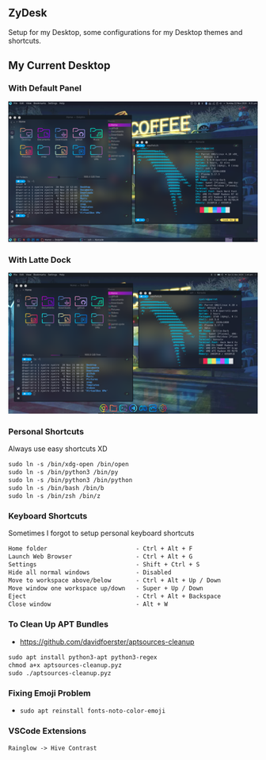 ## ZyDesk
Setup for my Desktop, some configurations for my Desktop themes and shortcuts.  

## My Current Desktop

### With Default Panel
<p align="center">
  <img src="Wallpapers/my-panel.png">
</p>

### With Latte Dock
<p align="center">
  <img src="Wallpapers/my-latte.png">
</p>

### Personal Shortcuts
Always use easy shortcuts XD
```
sudo ln -s /bin/xdg-open /bin/open
sudo ln -s /bin/python3 /bin/py
sudo ln -s /bin/python3 /bin/python
sudo ln -s /bin/bash /bin/b
sudo ln -s /bin/zsh /bin/z 
```

### Keyboard Shortcuts
Sometimes I forgot to setup personal keyboard shortcuts
```
Home folder                         - Ctrl + Alt + F
Launch Web Browser                  - Ctrl + Alt + G
Settings                            - Shift + Ctrl + S
Hide all normal windows             - Disabled
Move to workspace above/below       - Ctrl + Alt + Up / Down
Move window one workspace up/down   - Super + Up / Down
Eject                               - Ctrl + Alt + Backspace
Close window                        - Alt + W
```

### To Clean Up APT Bundles
- https://github.com/davidfoerster/aptsources-cleanup
```
sudo apt install python3-apt python3-regex
chmod a+x aptsources-cleanup.pyz
sudo ./aptsources-cleanup.pyz
```

### Fixing Emoji Problem
- `sudo apt reinstall fonts-noto-color-emoji`

### VSCode Extensions
```
Rainglow -> Hive Contrast
```
